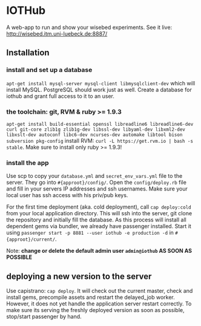 IOTHub
======

A web-app to run and show your wisebed experiments.
See it live: http://wisebed.itm.uni-luebeck.de:8887/

## Installation ##

### install and set up a database ###
`apt-get install mysql-server mysql-client libmysqlclient-dev`
which will install MySQL. PostgreSQL should work just as well.
Create a database for iothub and grant full access to it to an user.

### the toolchain: git, RVM & ruby >= 1.9.3 ###
`apt-get install build-essential openssl libreadline6 libreadline6-dev curl git-core zlib1g zlib1g-dev libssl-dev libyaml-dev libxml2-dev libxslt-dev autoconf libc6-dev ncurses-dev automake libtool bison subversion pkg-config`
install RVM:
`curl -L https://get.rvm.io | bash -s stable`.
Make sure to install only ruby >= 1.9.3!

### install the app ###
Use scp to copy your `database.yml` and `secret_env_vars.yml` file to the server. They go into `#{approot}/config/`.
Open the `config/deploy.rb` file and fill in your servers IP addresses and ssh usernames. Make sure your local user has ssh access with his priv/pub keys.

For the first time deployment (aka. cold deployment), call `cap deploy:cold` from your local application directory. This will ssh into the server, git clone the repository and initially fill the database.
As this process will install all dependent gems via bundler, we already have passenger installed. Start it using `passenger start -p 8881 --user iothub -e production -d` in `#{approot}/current/`.

Note: **change or delete the default admin user `admin@iothub` AS SOON AS POSSIBLE**

## deploying a new version to the server ##

Use capistrano: `cap deploy`. It will check out the current master, check and install gems, precompile assets and restart the delayed_job worker. However, it does not yet handle the application server restart correctly. To make sure its serving the freshly deployed version as soon as possible, stop/start passenger by hand.